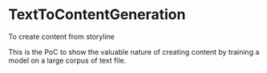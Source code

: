 # TextToContentGeneration
To create content from storyline

This is the PoC to show the valuable nature of creating content by training a model on a large corpus of text file.
